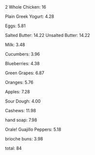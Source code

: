 2 Whole Chicken: 16

Plain Greek Yogurt: 4.28

Eggs: 5.81

Salted Butter: 14.22
Unsalted Butter: 14.22

Milk: 3.48

Cucumbers: 3.96

Blueberries: 4.38

Green Grapes: 6.87

Oranges: 5.76

Apples: 7.28

Sour Dough: 4.00

Cashews: 11.98

hand soap: 7.98

Orale! Guajillo Peppers: 5.18

brioche buns: 3.98

total: 84


